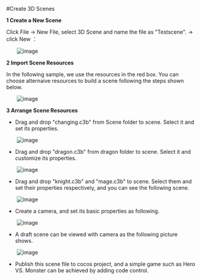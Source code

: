 #Create 3D Scenes

**1 Create a New Scene**

Click File ->  New File, select 3D Scene and  name the file as "Testscene". -> click New ：

&emsp;&emsp;![image](../../../studio-img/3D/New3DScene/image0001.png)

**2 Import Scene Resources**

In the following sample, we use the resources in the red box. You can choose alternaive resources to build a scene following the  steps shown below.

&emsp;&emsp;![image](../../../studio-img/3D/New3DScene/image0002.png)

**3 Arrange Scene Resources**

- Drag and drop "changing.c3b" from Scene folder to scene. Select it and set its properties.

&emsp;&emsp;![image](../../../studio-img/3D/New3DScene/image0003.png)

- Drag and drop "dragon.c3b" from dragon folder to scene. Select it and customize its properties.

&emsp;&emsp;![image](../../../studio-img/3D/New3DScene/image0004.png)

- Drag and drop "knight.c3b" and "mage.c3b" to scene. Select them and set their properties respectively, and you can see the following scene.

&emsp;&emsp;![image](../../../studio-img/3D/New3DScene/image0005.png)

- Create a camera, and set its basic properties as following.

&emsp;&emsp;![image](../../../studio-img/3D/New3DScene/image0006.png)

- A draft scene can be viewed with camera as the following picture shows.

&emsp;&emsp;![image](../../../studio-img/3D/New3DScene/image0007.png)

- Publish this scene file to cocos project, and a simple game such as Hero VS. Monster can be achieved by adding code control.
